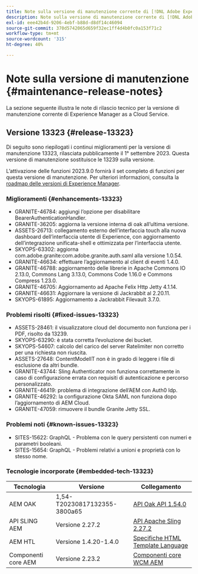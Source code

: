 ```yaml
---
title: Note sulla versione di manutenzione corrente di [!DNL Adobe Experience Manager]  as a Cloud Service.
description: Note sulla versione di manutenzione corrente di [!DNL Adobe Experience Manager]  as a Cloud Service.
exl-id: eee42b4d-9206-4ebf-b88d-d8df14c46094
source-git-commit: 370d5742065d659f32ec1ff4d4b0fc0a153f71c2
workflow-type: tm+mt
source-wordcount: '315'
ht-degree: 40%

---
```


# Note sulla versione di manutenzione {#maintenance-release-notes}

La sezione seguente illustra le note di rilascio tecnico per la versione di manutenzione corrente di Experience Manager as a Cloud Service.

## Versione 13323 {#release-13323}

Di seguito sono riepilogati i continui miglioramenti per la versione di manutenzione 13323, rilasciata pubblicamente il 1° settembre 2023. Questa versione di manutenzione sostituisce le 13239 sulla versione.

L’attivazione delle funzioni 2023.9.0 fornirà il set completo di funzioni per questa versione di manutenzione. Per ulteriori informazioni, consulta la [roadmap delle versioni di Experience Manager](https://experienceleague.adobe.com/docs/experience-manager-release-information/aem-release-updates/update-releases-roadmap.html?lang=it).

### Miglioramenti {#enhancements-13323}

- GRANITE-46784: aggiungi l’opzione per disabilitare BearerAuthenticationHandler.
- GRANITE-36205: aggiorna la versione interna di oak all’ultima versione.
- ASSETS-26713: collegamento esterno dell’interfaccia touch alla nuova dashboard dell’interfaccia utente di Experience, con aggiornamento dell’integrazione unificata-shell e ottimizzata per l’interfaccia utente.
- SKYOPS-63302: aggiorna com.adobe.granite:com.adobe.granite.auth.saml alla versione 1.0.54.
- GRANITE-46634: effettuare l’aggiornamento al client di eventi 1.4.0.
- GRANITE-46788: aggiornamento delle librerie in Apache Commons IO 2.13.0, Commons Lang 3.13.0, Commons Code 1.16.0 e Commons Compress 1.23.0.
- GRANITE-46705: Aggiornamento ad Apache Felix Http Jetty 4.1.14.
- GRANITE-46631: Aggiornare la versione di Jackrabbit al 2.20.11.
- SKYOPS-61895: Aggiornamento a Jackrabbit Filevault 3.7.0.

### Problemi risolti {#fixed-issues-13323}

- ASSETS-28461: il visualizzatore cloud del documento non funziona per i PDF, risolto da 13239.
- SKYOPS-63290: è stata corretta l’evoluzione dei bucket.
- SKYOPS-54607: calcolo del carico del server Ratelimiter non corretto per una richiesta non riuscita.
- ASSETS-27648: ContentModelIT non è in grado di leggere i file di esclusione da altri bundle.
- GRANITE-43744: Sling Authenticator non funziona correttamente in caso di configurazione errata con requisiti di autenticazione e percorso personalizzato.
- GRANITE-46419: problema di integrazione dell’AEM con Auth0 Idp.
- GRANITE-46292: la configurazione Okta SAML non funziona dopo l’aggiornamento di AEM Cloud.
- GRANITE-47059: rimuovere il bundle Granite Jetty SSL.

### Problemi noti {#known-issues-13323}

- SITES-15622: GraphQL - Problema con le query persistenti con numeri e parametri booleani.
- SITES-15654: GraphQL - Problemi relativi a unioni e proprietà con lo stesso nome.

### Tecnologie incorporate {#embedded-tech-13323}

| Tecnologia | Versione | Collegamento |
|---|---|---|
| AEM OAK | 1,54-T20230817132355-3800a65 | [API Oak API 1.54.0](https://www.javadoc.io/doc/org.apache.jackrabbit/oak-api/1.54.0/index.html) |
| API SLING AEM | Versione 2.27.2 | [API Apache Sling 2.27.2](https://www.javadoc.io/doc/org.apache.sling/org.apache.sling.api/latest/index.html) |
| AEM HTL | Versione 1.4.20-1.4.0 | [Specifiche HTML Template Language](https://github.com/adobe/htl-spec) |
| Componenti core AEM | Versione 2.23.2 | [Componenti core WCM AEM](https://github.com/adobe/aem-core-wcm-components) |
